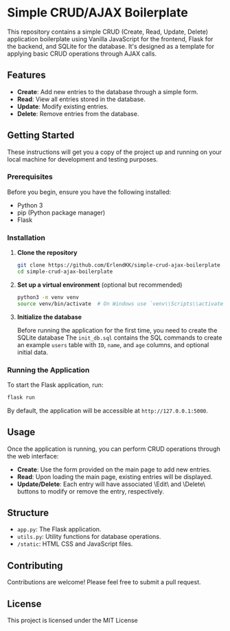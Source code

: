 # Simple CRUD/AJAX Boilerplate

This repository contains a simple CRUD (Create, Read, Update, Delete) application boilerplate using Vanilla JavaScript for the frontend, Flask for the backend, and SQLite for the database. It's designed as a template for applying basic CRUD operations through AJAX calls.

## Features

- **Create**: Add new entries to the database through a simple form.
- **Read**: View all entries stored in the database.
- **Update**: Modify existing entries.
- **Delete**: Remove entries from the database.

## Getting Started

These instructions will get you a copy of the project up and running on your local machine for development and testing purposes.

### Prerequisites

Before you begin, ensure you have the following installed:
- Python 3
- pip (Python package manager)
- Flask

### Installation

1. **Clone the repository**

   ```bash
   git clone https://github.com/ErlendKK/simple-crud-ajax-boilerplate
   cd simple-crud-ajax-boilerplate
   ```

2. **Set up a virtual environment** (optional but recommended)

   ```bash
   python3 -m venv venv
   source venv/bin/activate  # On Windows use `venv\\Scripts\\activate`
   ```

3. **Initialize the database**

   Before running the application for the first time, you need to create the SQLite database
   The `init_db.sql` contains the SQL commands to create an example `users` table with `ID`, `name`, and `age` columns, and optional initial data.

### Running the Application

To start the Flask application, run:

```bash
flask run
```

By default, the application will be accessible at `http://127.0.0.1:5000`.

## Usage

Once the application is running, you can perform CRUD operations through the web interface:

- **Create**: Use the form provided on the main page to add new entries.
- **Read**: Upon loading the main page, existing entries will be displayed.
- **Update/Delete**: Each entry will have associated \Edit\ and \Delete\ buttons to modify or remove the entry, respectively.

## Structure

- `app.py`: The Flask application.
- `utils.py`: Utility functions for database operations.
- `/static`: HTML CSS and JavaScript files.

## Contributing

Contributions are welcome! Please feel free to submit a pull request.

## License

This project is licensed under the MIT License
